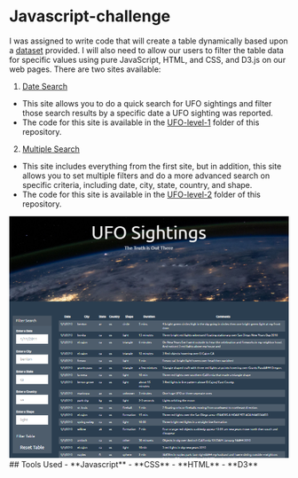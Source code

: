 # Javascript-challenge

I was assigned to write code that will create a table dynamically based upon a [dataset](https://github.com/sahobitayo/javascript-challenge/blob/master/UFO-level-1/static/js/data.js) provided. I will also need to allow our users to filter the table data for specific values using pure JavaScript, HTML, and CSS, and D3.js on our web pages.
There are two sites available:

1. [Date Search](https://sahobitayo.github.io/javascript-challenge/UFO-level-1/index.html)
- This site allows you to do a quick search for UFO sightings and filter those search results by a specific date a UFO sighting was reported.
- The code for this site is available in the [UFO-level-1](https://github.com/sahobitayo/javascript-challenge/tree/master/UFO-level-1) folder of this repository.

2. [Multiple Search](https://sahobitayo.github.io/javascript-challenge/UFO-level-2/index.html)
- This site includes everything from the first site, but in addition, this site allows you to set multiple filters and do a more advanced search on specific criteria, including date, city, state, country, and shape.
- The code for this site is available in the [UFO-level-2](https://github.com/sahobitayo/javascript-challenge/tree/master/UFO-level-2) folder of this repository.
<img src="UFO_page.png" >
## Tools Used
- **Javascript**
- **CSS**
- **HTML**
- **D3**
